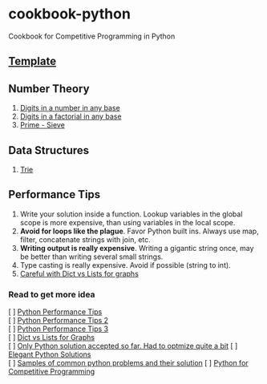 # cookbook-python
Cookbook for Competitive Programming in Python

## [Template](./template.py)
## Number Theory
1. [Digits in a number in any base](./number-theory/digits_in_a_number.py)
2. [Digits in a factorial in any base](./number-theory/digits_in_factorial_in_any_base.py)
3. [Prime - Sieve](./number-theory/sieve.py)
## Data Structures
1. [Trie](./data-structures/trie.py)


## Performance Tips
1. Write your solution inside a function. Lookup variables in the global scope is more expensive, than using variables in the local scope.
2. **Avoid for loops like the plague**. Favor Python built ins. Always use map, filter, concatenate strings with join, etc.
3. **Writing output is really expensive**. Writing a gigantic string once, may be better than writing several small strings.
4. Type casting is really expensive. Avoid if possible (string to int).
5. [Careful with Dict vs Lists for graphs](https://codeforces.com/blog/entry/21048)

### Read to get more idea
[ ] [Python Performance Tips](https://wiki.python.org/moin/PythonSpeed/PerformanceTips)  
[ ] [Python Performance Tips 2](https://codeforces.com/blog/entry/21851)  
[ ] [Python Performance Tips 3](https://codeforces.com/blog/entry/63102)  
[ ] [Dict vs Lists for Graphs](https://codeforces.com/blog/entry/21048)  
[ ] [Only Python solution accepted so far. Had to optmize quite a bit](https://codeforces.com/blog/entry/21027)
[ ] [Elegant Python Solutions](https://codeforces.com/blog/entry/60059)  
[ ] [Samples of common python problems and their solution](https://codeforces.com/blog/entry/48439)
[ ] [Python for Competitive Programming](https://www.youtube.com/watch?v=ZwAO6qfuJaM&list=PLkCKLm9jrf-QXUBxUaQOqCwI4SNsLBH4Z)  
